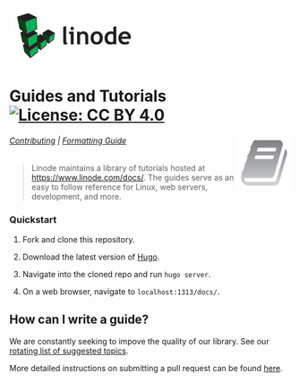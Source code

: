 ![Linode logo](docs/assets/linode_readme_logo.png)

# Guides and Tutorials [![License: CC BY 4.0](https://img.shields.io/badge/License-CC%20BY%204.0-blue.svg)](https://creativecommons.org/licenses/by/4.0/)

<img align="right" width="100" height="100" src="docs/assets/linode_readme_book.png">

###### [Contributing](CONTRIBUTING.md) | [Formatting Guide](https://linode.com/docs/linode-writers-formatting-guide/)

> Linode maintains a library of tutorials hosted at https://www.linode.com/docs/. The guides serve as an easy to follow reference for Linux, web servers, development, and more.

### Quickstart

1. Fork and clone this repository.

2. Download the latest version of [Hugo](https://gohugo.io/).

3. Navigate into the cloned repo and run `hugo server`.

4. On a web browser, navigate to `localhost:1313/docs/`.

## How can I write a guide?

We are constantly seeking to impove the quality of our library. See our [rotating list of suggested topics](https://www.linode.com/docs/contribute/).

More detailed instructions on submitting a pull request can be found [here](CONTRIBUTING.md).

